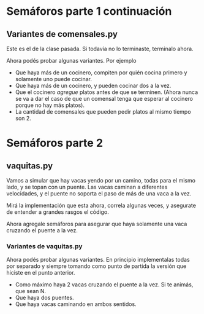 # Semáforos parte 1 continuación

## Variantes de comensales.py

Este es el de la clase pasada. Si todavía no lo terminaste, terminalo ahora.

Ahora podés probar algunas variantes. Por ejemplo

* Que haya más de un cocinero, compiten por quién cocina primero y solamente uno puede cocinar.
* Que haya más de un cocinero, y pueden cocinar dos a la vez.
* Que el cocinero *agregue* platos antes de que se terminen. (Ahora nunca se va a dar el caso de que un comensal tenga que esperar al cocinero porque no hay más platos).
* La cantidad de comensales que pueden pedir platos al mismo tiempo son 2.


# Semáforos parte 2

## vaquitas.py

Vamos a simular que hay vacas yendo por un camino, todas para el mismo lado, y se topan con un puente.
Las vacas caminan a diferentes velocidades, y el puente no soporta el paso de más de una vaca a la vez.

Mirá la implementación que esta ahora, correla algunas veces, y asegurate de entender a grandes rasgos el código.

Ahora agregale semáforos para asegurar que haya solamente una vaca cruzando el puente a la vez.

### Variantes de vaquitas.py

Ahora podés probar algunas variantes. En principio implementalas todas por separado y siempre tomando como punto de partida la versión que hiciste en el punto anterior.

* Como máximo haya 2 vacas cruzando el puente a la vez. Si te animás, que sean N.
* Que haya dos puentes.
* Que haya vacas caminando en ambos sentidos.

